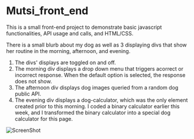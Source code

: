 # Mutsi_front_end

This is a small front-end project to demonstrate basic javascript functionalities, API usage and calls, and HTML/CSS.

There is a small blurb about my dog as well as 3 displaying divs that show her routine in the morning, afternoon, and evening.

1. The divs' displays are toggled on and off.
2. The morning div displays a drop down menu that triggers acorrect or incorrect response. When the default option is selected, the response does not show. 
3. The afternoon div displays dog images queried from a random dog public API. 
4. The evening div displays a dog-calculator, which was the only element created prior to this morning. I coded a binary calculator earlier this week, and I transformed the binary calculator into a special dog calculator for this page.


![ScreenShot](https://raw.github.com/jpearl8/Mutsi_front_end/master/assets/full.png)
